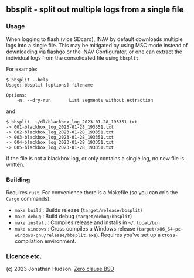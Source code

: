 ## bbsplit - split out multiple logs from a single file

### Usage

When logging to flash (vice SDcard), INAV by default downloads multiple logs into a single file.
This may be mitigated by using MSC mode instead of downloading via [flashgo](https://stronnag.github.io/mwptools/mwp-miscellaneous-tools/#flashgo) or the INAV Configurator, or one can extract the individual logs from the consolidated file using `bbsplit`.

For example:

```
$ bbsplit --help
Usage: bbsplit [options] filename

Options:
    -n, --dry-run       List segments without extraction

```

and

```
$ bbsplit  ~/dl/blackbox_log_2023-01-28_193351.txt
-> 001-blackbox_log_2023-01-28_193351.txt
-> 002-blackbox_log_2023-01-28_193351.txt
-> 003-blackbox_log_2023-01-28_193351.txt
-> 004-blackbox_log_2023-01-28_193351.txt
-> 005-blackbox_log_2023-01-28_193351.txt
```

If the file is not a blackbox log, or only contains a single log, no new file is written.

### Building

Requires `rust`. For convenience there is a Makefile (so you can crib the `Cargo` commands).

* `make build` : Builds release (`target/release/bbsplit`)
* `make debug` : Build debug  (`target/debug/bbsplit`)
* `make install` : Compiles release and installs in `~/.local/bin`
* `make windows` : Cross compiles a Windows release (`target/x86_64-pc-windows-gnu/release/bbsplit.exe`). Requires you've set up a cross-compilation environment.

### Licence etc.

(c) 2023 Jonathan Hudson. [Zero clause BSD](https://opensource.org/licenses/0BSD)
